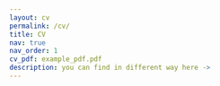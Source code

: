 ```yaml
---
layout: cv
permalink: /cv/
title: CV
nav: true
nav_order: 1
cv_pdf: example_pdf.pdf
description: you can find in different way here -> 
---
```

